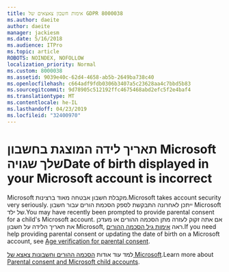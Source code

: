 ```yaml
---
title: אימות חשבון צאצאים של GDPR 8000038
ms.author: daeite
author: daeite
manager: jackiesm
ms.date: 5/16/2018
ms.audience: ITPro
ms.topic: article
ROBOTS: NOINDEX, NOFOLLOW
localization_priority: Normal
ms.custom: 8000038
ms.assetid: 9039e40c-62d4-4658-ab5b-2649ba738c40
ms.openlocfilehash: c664adf9fdb0306b3407a5c23628aa4c7bbd5b83
ms.sourcegitcommit: 9d78905c512192ffc4675468abd2efc5f2e4baf4
ms.translationtype: MT
ms.contentlocale: he-IL
ms.lasthandoff: 04/23/2019
ms.locfileid: "32400970"
---
```

# <a name="date-of-birth-displayed-in-your-microsoft-account-is-incorrect"></a><span data-ttu-id="68130-102">תאריך לידה המוצגת בחשבון Microsoft שלך שגויה</span><span class="sxs-lookup"><span data-stu-id="68130-102">Date of birth displayed in your Microsoft account is incorrect</span></span>

<span data-ttu-id="68130-103">Microsoft מקבלת חשבון אבטחה מאוד ברצינות.</span><span class="sxs-lookup"><span data-stu-id="68130-103">Microsoft takes account security very seriously.</span></span> <span data-ttu-id="68130-104">ייתכן לאחרונה התבקשת לספק הסכמת הורים עבור חשבון Microsoft של ילד.</span><span class="sxs-lookup"><span data-stu-id="68130-104">You may have recently been prompted to provide parental consent for a child's Microsoft account.</span></span> <span data-ttu-id="68130-105">אם אתה זקוק לעזרה מתן הסכמה ההורים או מעדכן את תאריך הלידה על חשבון Microsoft, ראה [אימות גיל הסכמה ההורים](https://go.microsoft.com/fwlink/p/?linkid=874364).</span><span class="sxs-lookup"><span data-stu-id="68130-105">If you need help providing parental consent or updating the date of birth on a Microsoft account, see [Age verification for parental consent](https://go.microsoft.com/fwlink/p/?linkid=874364).</span></span>
  
<span data-ttu-id="68130-106">למד עוד אודות [הסכמה ההורים וחשבונות צאצא של Microsoft](https://go.microsoft.com/fwlink/p/?linkid=874365).</span><span class="sxs-lookup"><span data-stu-id="68130-106">Learn more about [Parental consent and Microsoft child accounts](https://go.microsoft.com/fwlink/p/?linkid=874365).</span></span>
  

